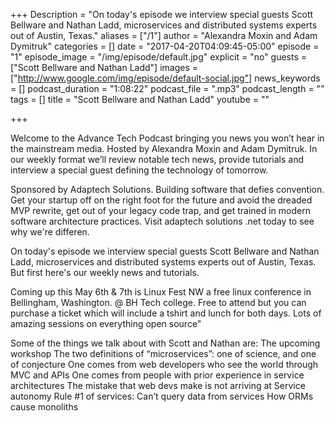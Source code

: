 +++
Description = "On today's episode we interview special guests Scott Bellware and Nathan Ladd, microservices and distributed systems experts out of Austin, Texas."
aliases = ["/1"]
author = "Alexandra Moxin and Adam Dymitruk"
categories = []
date = "2017-04-20T04:09:45-05:00"
episode = "1"
episode_image = "/img/episode/default.jpg"
explicit = "no"
guests = ["Scott Bellware and Nathan Ladd"]
images = ["http://www.google.com/img/episode/default-social.jpg"]
news_keywords = []
podcast_duration = "1:08:22"
podcast_file = ".mp3"
podcast_length = ""
tags = []
title = "Scott Bellware and Nathan Ladd"
youtube = ""

+++

Welcome to the Advance Tech Podcast bringing you news you won’t hear in the mainstream media. Hosted by Alexandra Moxin and Adam Dymitruk. In our weekly format we’ll review notable tech news, provide tutorials and interview a special guest defining the technology of tomorrow.

Sponsored by Adaptech Solutions. Building software that defies convention. Get your startup off on the right foot for the future and avoid the dreaded MVP rewrite, get out of your legacy code trap, and get trained in modern software architecture practices. Visit adaptech solutions .net today to see why we're differen.

On today's episode we interview special guests Scott Bellware and Nathan Ladd, microservices and distributed systems experts out of Austin, Texas. But first here's our weekly news and tutorials.

Coming up this May 6th & 7th is Linux Fest NW a free linux conference in Bellingham, Washington. @ BH Tech college. Free to attend but you can purchase a ticket which will include a tshirt and lunch for both days.  Lots of amazing sessions on everything open source"

Some of the things we talk about with Scott and Nathan are:
The upcoming workshop
The two definitions of “microservices”: one of science, and one of conjecture
One comes from web developers who see the world through MVC and APIs
One comes from people with prior experience in service architectures
The mistake that web devs make is not arriving at Service autonomy
Rule #1 of services: Can’t query data from services
How ORMs cause monoliths

